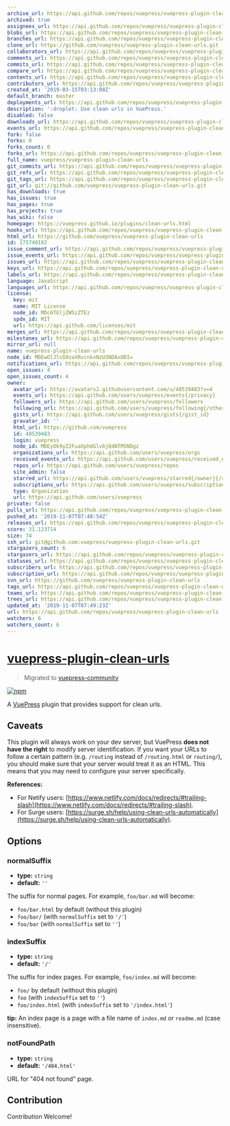 ```yaml
---
archive_url: https://api.github.com/repos/vuepress/vuepress-plugin-clean-urls/{archive_format}{/ref}
archived: true
assignees_url: https://api.github.com/repos/vuepress/vuepress-plugin-clean-urls/assignees{/user}
blobs_url: https://api.github.com/repos/vuepress/vuepress-plugin-clean-urls/git/blobs{/sha}
branches_url: https://api.github.com/repos/vuepress/vuepress-plugin-clean-urls/branches{/branch}
clone_url: https://github.com/vuepress/vuepress-plugin-clean-urls.git
collaborators_url: https://api.github.com/repos/vuepress/vuepress-plugin-clean-urls/collaborators{/collaborator}
comments_url: https://api.github.com/repos/vuepress/vuepress-plugin-clean-urls/comments{/number}
commits_url: https://api.github.com/repos/vuepress/vuepress-plugin-clean-urls/commits{/sha}
compare_url: https://api.github.com/repos/vuepress/vuepress-plugin-clean-urls/compare/{base}...{head}
contents_url: https://api.github.com/repos/vuepress/vuepress-plugin-clean-urls/contents/{+path}
contributors_url: https://api.github.com/repos/vuepress/vuepress-plugin-clean-urls/contributors
created_at: '2019-03-15T03:13:08Z'
default_branch: master
deployments_url: https://api.github.com/repos/vuepress/vuepress-plugin-clean-urls/deployments
description: ':droplet: Use clean urls in VuePress.'
disabled: false
downloads_url: https://api.github.com/repos/vuepress/vuepress-plugin-clean-urls/downloads
events_url: https://api.github.com/repos/vuepress/vuepress-plugin-clean-urls/events
fork: false
forks: 0
forks_count: 0
forks_url: https://api.github.com/repos/vuepress/vuepress-plugin-clean-urls/forks
full_name: vuepress/vuepress-plugin-clean-urls
git_commits_url: https://api.github.com/repos/vuepress/vuepress-plugin-clean-urls/git/commits{/sha}
git_refs_url: https://api.github.com/repos/vuepress/vuepress-plugin-clean-urls/git/refs{/sha}
git_tags_url: https://api.github.com/repos/vuepress/vuepress-plugin-clean-urls/git/tags{/sha}
git_url: git://github.com/vuepress/vuepress-plugin-clean-urls.git
has_downloads: true
has_issues: true
has_pages: true
has_projects: true
has_wiki: false
homepage: https://vuepress.github.io/plugins/clean-urls.html
hooks_url: https://api.github.com/repos/vuepress/vuepress-plugin-clean-urls/hooks
html_url: https://github.com/vuepress/vuepress-plugin-clean-urls
id: 175740182
issue_comment_url: https://api.github.com/repos/vuepress/vuepress-plugin-clean-urls/issues/comments{/number}
issue_events_url: https://api.github.com/repos/vuepress/vuepress-plugin-clean-urls/issues/events{/number}
issues_url: https://api.github.com/repos/vuepress/vuepress-plugin-clean-urls/issues{/number}
keys_url: https://api.github.com/repos/vuepress/vuepress-plugin-clean-urls/keys{/key_id}
labels_url: https://api.github.com/repos/vuepress/vuepress-plugin-clean-urls/labels{/name}
language: JavaScript
languages_url: https://api.github.com/repos/vuepress/vuepress-plugin-clean-urls/languages
license:
  key: mit
  name: MIT License
  node_id: MDc6TGljZW5zZTEz
  spdx_id: MIT
  url: https://api.github.com/licenses/mit
merges_url: https://api.github.com/repos/vuepress/vuepress-plugin-clean-urls/merges
milestones_url: https://api.github.com/repos/vuepress/vuepress-plugin-clean-urls/milestones{/number}
mirror_url: null
name: vuepress-plugin-clean-urls
node_id: MDEwOlJlcG9zaXRvcnkxNzU3NDAxODI=
notifications_url: https://api.github.com/repos/vuepress/vuepress-plugin-clean-urls/notifications{?since,all,participating}
open_issues: 4
open_issues_count: 4
owner:
  avatar_url: https://avatars2.githubusercontent.com/u/48539483?v=4
  events_url: https://api.github.com/users/vuepress/events{/privacy}
  followers_url: https://api.github.com/users/vuepress/followers
  following_url: https://api.github.com/users/vuepress/following{/other_user}
  gists_url: https://api.github.com/users/vuepress/gists{/gist_id}
  gravatar_id: ''
  html_url: https://github.com/vuepress
  id: 48539483
  login: vuepress
  node_id: MDEyOk9yZ2FuaXphdGlvbjQ4NTM5NDgz
  organizations_url: https://api.github.com/users/vuepress/orgs
  received_events_url: https://api.github.com/users/vuepress/received_events
  repos_url: https://api.github.com/users/vuepress/repos
  site_admin: false
  starred_url: https://api.github.com/users/vuepress/starred{/owner}{/repo}
  subscriptions_url: https://api.github.com/users/vuepress/subscriptions
  type: Organization
  url: https://api.github.com/users/vuepress
private: false
pulls_url: https://api.github.com/repos/vuepress/vuepress-plugin-clean-urls/pulls{/number}
pushed_at: '2019-11-07T07:48:54Z'
releases_url: https://api.github.com/repos/vuepress/vuepress-plugin-clean-urls/releases{/id}
score: 31.123714
size: 74
ssh_url: git@github.com:vuepress/vuepress-plugin-clean-urls.git
stargazers_count: 6
stargazers_url: https://api.github.com/repos/vuepress/vuepress-plugin-clean-urls/stargazers
statuses_url: https://api.github.com/repos/vuepress/vuepress-plugin-clean-urls/statuses/{sha}
subscribers_url: https://api.github.com/repos/vuepress/vuepress-plugin-clean-urls/subscribers
subscription_url: https://api.github.com/repos/vuepress/vuepress-plugin-clean-urls/subscription
svn_url: https://github.com/vuepress/vuepress-plugin-clean-urls
tags_url: https://api.github.com/repos/vuepress/vuepress-plugin-clean-urls/tags
teams_url: https://api.github.com/repos/vuepress/vuepress-plugin-clean-urls/teams
trees_url: https://api.github.com/repos/vuepress/vuepress-plugin-clean-urls/git/trees{/sha}
updated_at: '2019-11-07T07:49:23Z'
url: https://api.github.com/repos/vuepress/vuepress-plugin-clean-urls
watchers: 6
watchers_count: 6
---
```


# [vuepress-plugin-clean-urls](https://vuepress.github.io/plugins/clean-urls.html)

> Migrated to [vuepress-community](https://github.com/vuepress/vuepress-community)

[![npm](https://img.shields.io/npm/v/vuepress-plugin-clean-urls.svg)](https://www.npmjs.com/package/vuepress-plugin-clean-urls)

A [VuePress](https://vuepress.vuejs.org/) plugin that provides support for clean urls.

## Caveats

This plugin will always work on your dev server, but VuePress **does not have the right** to modify server identification. If you want your URLs to follow a certain pattern (e.g. `/routing` instead of `/routing.html` or `routing/`), you should make sure that your server would treat it as an HTML. This means that you may need to configure your server specifically.

**References:**

- For Netify users: [https://www.netlify.com/docs/redirects/#trailing-slash](https://www.netlify.com/docs/redirects/#trailing-slash).
- For Surge users: [https://surge.sh/help/using-clean-urls-automatically](https://surge.sh/help/using-clean-urls-automatically).

## Options

### normalSuffix

- **type:** `string`
- **default:** `''`

The suffix for normal pages. For example, `foo/bar.md` will become:

- `foo/bar.html` by default (without this plugin)
- `foo/bar/` (with `normalSuffix` set to `'/'`)
- `foo/bar` (with `normalSuffix` set to `''`)

### indexSuffix

- **type:** `string`
- **default:** `'/'`

The suffix for index pages. For example, `foo/index.md` will become:

- `foo/` by default (without this plugin)
- `foo` (with `indexSuffix` set to `''`)
- `foo/index.html` (with `indexSuffix` set to `'/index.html'`)

**tip:** An index page is a page with a file name of `index.md` or `readme.md` (case insensitive).

### notFoundPath

- **type:** `string`
- **default:** `'/404.html'`

URL for "404 not found" page.

## Contribution

Contribution Welcome!
